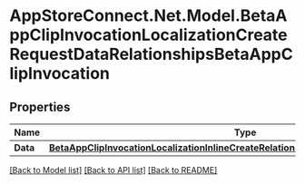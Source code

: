 # AppStoreConnect.Net.Model.BetaAppClipInvocationLocalizationCreateRequestDataRelationshipsBetaAppClipInvocation

## Properties

Name | Type | Description | Notes
------------ | ------------- | ------------- | -------------
**Data** | [**BetaAppClipInvocationLocalizationInlineCreateRelationshipsBetaAppClipInvocationData**](BetaAppClipInvocationLocalizationInlineCreateRelationshipsBetaAppClipInvocationData.md) |  | 

[[Back to Model list]](../README.md#documentation-for-models) [[Back to API list]](../README.md#documentation-for-api-endpoints) [[Back to README]](../README.md)

